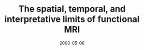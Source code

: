 ---
title: "The spatial, temporal, and interpretative limits of functional MRI"
project_id: 
date: 2000-05-06
conference_id: ""
presenters:
   - peter_bandettini
summary: "<p>MGH-APA fMRI course lecture 1</p>"
file: /assets/presentations/T91a.ppt
filename: T91a.ppt
layout: presentation
---